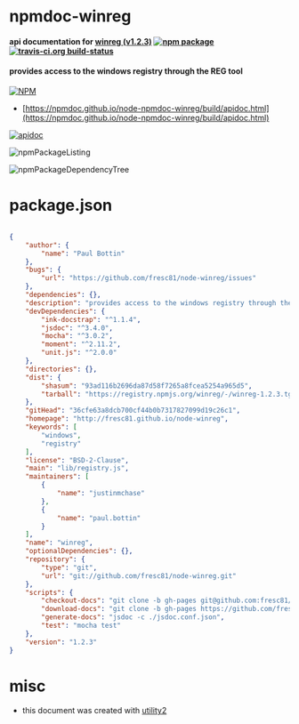 # npmdoc-winreg

#### api documentation for  [winreg (v1.2.3)](http://fresc81.github.io/node-winreg)  [![npm package](https://img.shields.io/npm/v/npmdoc-winreg.svg?style=flat-square)](https://www.npmjs.org/package/npmdoc-winreg) [![travis-ci.org build-status](https://api.travis-ci.org/npmdoc/node-npmdoc-winreg.svg)](https://travis-ci.org/npmdoc/node-npmdoc-winreg)

#### provides access to the windows registry through the REG tool

[![NPM](https://nodei.co/npm/winreg.png?downloads=true&downloadRank=true&stars=true)](https://www.npmjs.com/package/winreg)

- [https://npmdoc.github.io/node-npmdoc-winreg/build/apidoc.html](https://npmdoc.github.io/node-npmdoc-winreg/build/apidoc.html)

[![apidoc](https://npmdoc.github.io/node-npmdoc-winreg/build/screenCapture.buildCi.browser.%252Ftmp%252Fbuild%252Fapidoc.html.png)](https://npmdoc.github.io/node-npmdoc-winreg/build/apidoc.html)

![npmPackageListing](https://npmdoc.github.io/node-npmdoc-winreg/build/screenCapture.npmPackageListing.svg)

![npmPackageDependencyTree](https://npmdoc.github.io/node-npmdoc-winreg/build/screenCapture.npmPackageDependencyTree.svg)



# package.json

```json

{
    "author": {
        "name": "Paul Bottin"
    },
    "bugs": {
        "url": "https://github.com/fresc81/node-winreg/issues"
    },
    "dependencies": {},
    "description": "provides access to the windows registry through the REG tool",
    "devDependencies": {
        "ink-docstrap": "^1.1.4",
        "jsdoc": "^3.4.0",
        "mocha": "^3.0.2",
        "moment": "^2.11.2",
        "unit.js": "^2.0.0"
    },
    "directories": {},
    "dist": {
        "shasum": "93ad116b2696da87d58f7265a8fcea5254a965d5",
        "tarball": "https://registry.npmjs.org/winreg/-/winreg-1.2.3.tgz"
    },
    "gitHead": "36cfe63a8dcb700cf44b0b7317827099d19c26c1",
    "homepage": "http://fresc81.github.io/node-winreg",
    "keywords": [
        "windows",
        "registry"
    ],
    "license": "BSD-2-Clause",
    "main": "lib/registry.js",
    "maintainers": [
        {
            "name": "justinmchase"
        },
        {
            "name": "paul.bottin"
        }
    ],
    "name": "winreg",
    "optionalDependencies": {},
    "repository": {
        "type": "git",
        "url": "git://github.com/fresc81/node-winreg.git"
    },
    "scripts": {
        "checkout-docs": "git clone -b gh-pages git@github.com:fresc81/node-winreg.git docs",
        "download-docs": "git clone -b gh-pages https://github.com/fresc81/node-winreg.git docs",
        "generate-docs": "jsdoc -c ./jsdoc.conf.json",
        "test": "mocha test"
    },
    "version": "1.2.3"
}
```



# misc
- this document was created with [utility2](https://github.com/kaizhu256/node-utility2)
